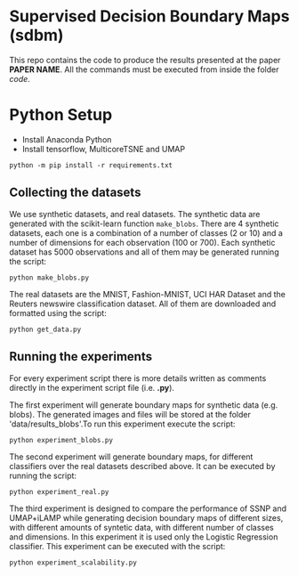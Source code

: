 # Supervised Decision Boundary Maps (sdbm)

This repo contains the code to produce the results presented at the paper **PAPER NAME**. All the commands must be executed from inside the folder *code*.

# Python Setup

- Install Anaconda Python
- Install tensorflow, MulticoreTSNE and UMAP

```
python -m pip install -r requirements.txt
```

## Collecting the datasets

We use synthetic datasets, and real datasets. The synthetic data are generated with the scikit-learn function `make_blobs`. There are 4 synthetic datasets, each one is a combination of a number of classes (2 or 10) and a number of dimensions for each observation (100 or 700). Each synthetic dataset has 5000 observations and all of them may be generated running the script:

```
python make_blobs.py
```

The real datasets are the MNIST, Fashion-MNIST, UCI HAR Dataset and the Reuters newswire classification dataset. All of them are downloaded and formatted using the script:

```
python get_data.py
```

## Running the experiments

For every experiment script there is more details written as comments directly in the experiment script file (i.e. **.py**).

The first experiment will generate boundary maps for synthetic data (e.g. blobs). The generated images and files will be stored at the folder 'data/results_blobs'.To run this experiment execute the script:

```
python experiment_blobs.py
```

The second experiment will generate boundary maps, for different classifiers over the real datasets described above. It can be executed by running the script:

```
python experiment_real.py
```

The third experiment is designed to compare the performance of SSNP and UMAP+iLAMP while generating
decision boundary maps of different sizes, with different amounts of syntetic data, with 
different number of classes and dimensions. In this experiment it is used only the Logistic Regression
classifier. This experiment can be executed with the script:

```
python experiment_scalability.py
```
